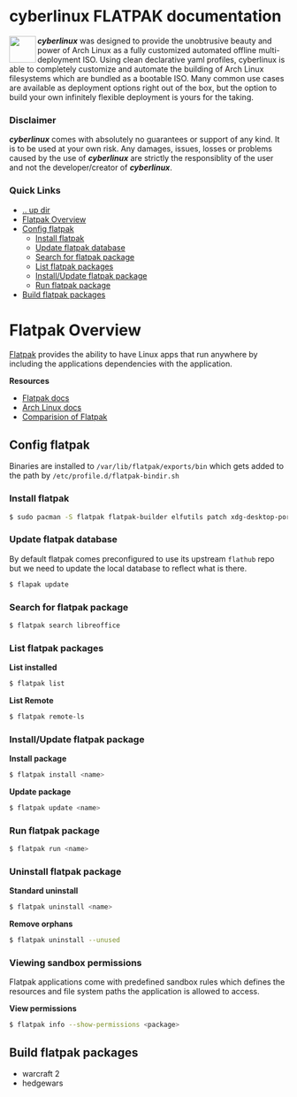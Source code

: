 cyberlinux FLATPAK documentation
====================================================================================================
<img align="left" width="48" height="48" src="../art/logo_256x256.png">
<b><i>cyberlinux</i></b> was designed to provide the unobtrusive beauty and power of Arch Linux as a
fully customized automated offline multi-deployment ISO. Using clean declarative yaml profiles,
cyberlinux is able to completely customize and automate the building of Arch Linux filesystems
which are bundled as a bootable ISO. Many common use cases are available as deployment options
right out of the box, but the option to build your own infinitely flexible deployment is yours
for the taking.

### Disclaimer
***cyberlinux*** comes with absolutely no guarantees or support of any kind. It is to be used at
your own risk.  Any damages, issues, losses or problems caused by the use of ***cyberlinux*** are
strictly the responsiblity of the user and not the developer/creator of ***cyberlinux***.

### Quick Links
* [.. up dir](README.md)
* [Flatpak Overview](#flatpak-overview)
* [Config flatpak](#config-flatpak)
  * [Install flatpak](#install-flatpak)
  * [Update flatpak database](#update-flatpak-database)
  * [Search for flatpak package](#search-for-flatpak-package)
  * [List flatpak packages](#list-flatpak-packages)
  * [Install/Update flatpak package](#install-update-flatpak-package)
  * [Run flatpak package](#run-flatpak-package)
* [Build flatpak packages](#build-flatpak-packages)

# Flatpak Overview <a name="flatpak-overview"/></a>
[Flatpak](https://flatpak.org/) provides the ability to have Linux apps that run anywhere by
including the applications dependencies with the application.

**Resources**
* [Flatpak docs](https://docs.flatpak.org/en/latest/)
* [Arch Linux docs](https://wiki.archlinux.org/index.php/Flatpak)
* [Comparision of Flatpak](https://github.com/AppImage/AppImageKit/wiki/Similar-projects#comparison)

## Config flatpak <a name="config-flatpak"/></a>
Binaries are installed to `/var/lib/flatpak/exports/bin` which gets added to the path by
`/etc/profile.d/flatpak-bindir.sh`

### Install flatpak <a name="install-flatpak"/></a>
```bash
$ sudo pacman -S flatpak flatpak-builder elfutils patch xdg-desktop-portal-gtk fakeroot fakechroot
```

### Update flatpak database <a name="update-flatpak-database"/></a>
By default flatpak comes preconfigured to use its upstream `flathub` repo but we need to update the
local database to reflect what is there.

```bash
$ flapak update
```

### Search for flatpak package <a name="search-for-flatpak-package"/></a>
```bash
$ flatpak search libreoffice
```

### List flatpak packages <a name="list-flatpak-packages"/></a>

**List installed**
```bash
$ flatpak list
```

**List Remote**
```bash
$ flatpak remote-ls
```

### Install/Update flatpak package <a name="install-update-flatpak-package"/></a>

**Install package**
```bash
$ flatpak install <name>
```

**Update package**
```bash
$ flatpak update <name>
```

### Run flatpak package <a name="run-flatpak-package"/></a>
```bash
$ flatpak run <name>
```

### Uninstall flatpak package <a name="uninstall-flatpak-package"/></a>

**Standard uninstall**
```bash
$ flatpak uninstall <name>
```

**Remove orphans**
```bash
$ flatpak uninstall --unused
```

### Viewing sandbox permissions <a name="viewing-sandbox-permissions"/></a>
Flatpak applications come with predefined sandbox rules which defines the resources and file system
paths the application is allowed to access.

**View permissions**
```bash
$ flatpak info --show-permissions <package>
```

## Build flatpak packages <a name="build-flatpak-packages"/></a>
* warcraft 2
* hedgewars

<!-- 
vim: ts=2:sw=2:sts=2
-->
